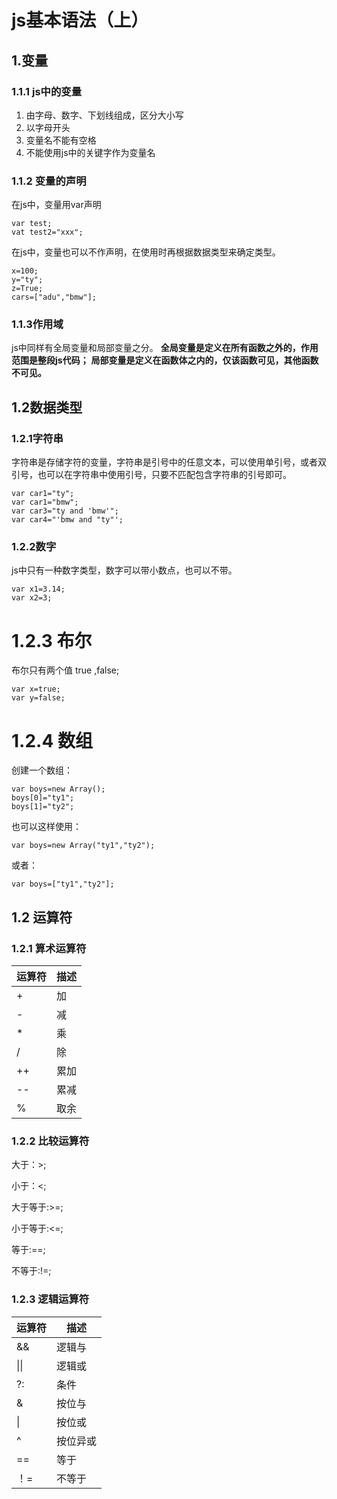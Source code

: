 # js基本语法（上）

## 1.变量
### 1.1.1 js中的变量
1. 由字母、数字、下划线组成，区分大小写
2. 以字母开头
3. 变量名不能有空格
4. 不能使用js中的关键字作为变量名

### 1.1.2 变量的声明
在js中，变量用var声明
````
var test;
vat test2="xxx";
````
在js中，变量也可以不作声明，在使用时再根据数据类型来确定类型。
````
x=100;
y="ty";
z=True;
cars=["adu","bmw"];
````

### 1.1.3作用域
js中同样有全局变量和局部变量之分。
**全局变量是定义在所有函数之外的，作用范围是整段js代码；**
**局部变量是定义在函数体之内的，仅该函数可见，其他函数不可见。**

## 1.2数据类型
### 1.2.1字符串
字符串是存储字符的变量，字符串是引号中的任意文本，可以使用单引号，或者双引号，也可以在字符串中使用引号，只要不匹配包含字符串的引号即可。
````
var car1="ty";
var car1="bmw";
var car3="ty and 'bmw'";
var car4="'bmw and "ty"';
````

### 1.2.2数字
js中只有一种数字类型，数字可以带小数点，也可以不带。
````
var x1=3.14;
var x2=3;
````

# 1.2.3 布尔
布尔只有两个值 true ,false;
````
var x=true;
var y=false;
````

# 1.2.4 数组
创建一个数组：
````
var boys=new Array();
boys[0]="ty1";
boys[1]="ty2";
````
也可以这样使用：
````
var boys=new Array("ty1","ty2");
````
或者：
````
var boys=["ty1","ty2"];
````

## 1.2 运算符
### 1.2.1 算术运算符
|运算符|描述|
|---|----|
|+|加|
|-|减|
|*|乘|
|/|除|
|++|累加|
|--|累减|
|%|取余|

### 1.2.2 比较运算符
大于：>; 

小于：<;  

大于等于:>=;  

小于等于:<=;  

等于:==;  

不等于:!=;

### 1.2.3 逻辑运算符
|运算符|描述|
|----|----|
|&&|逻辑与|
|\|\||逻辑或|
|?:|条件|
|&|按位与|
|\||按位或|
|^|按位异或|
|==|等于|
|！=|不等于|






